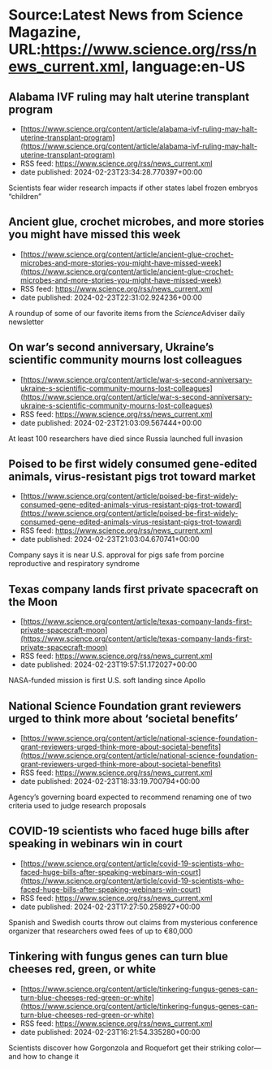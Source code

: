 # Source:Latest News from Science Magazine, URL:https://www.science.org/rss/news_current.xml, language:en-US

## Alabama IVF ruling may halt uterine transplant program
 - [https://www.science.org/content/article/alabama-ivf-ruling-may-halt-uterine-transplant-program](https://www.science.org/content/article/alabama-ivf-ruling-may-halt-uterine-transplant-program)
 - RSS feed: https://www.science.org/rss/news_current.xml
 - date published: 2024-02-23T23:34:28.770397+00:00

Scientists fear wider research impacts if other states label frozen embryos “children”

## Ancient glue, crochet microbes, and more stories you might have missed this week
 - [https://www.science.org/content/article/ancient-glue-crochet-microbes-and-more-stories-you-might-have-missed-week](https://www.science.org/content/article/ancient-glue-crochet-microbes-and-more-stories-you-might-have-missed-week)
 - RSS feed: https://www.science.org/rss/news_current.xml
 - date published: 2024-02-23T22:31:02.924236+00:00

A roundup of some of our favorite items from the <cite>Science</cite>Adviser daily newsletter

## On war’s second anniversary, Ukraine’s scientific community mourns lost colleagues
 - [https://www.science.org/content/article/war-s-second-anniversary-ukraine-s-scientific-community-mourns-lost-colleagues](https://www.science.org/content/article/war-s-second-anniversary-ukraine-s-scientific-community-mourns-lost-colleagues)
 - RSS feed: https://www.science.org/rss/news_current.xml
 - date published: 2024-02-23T21:03:09.567444+00:00

At least 100 researchers have died since Russia launched full invasion

## Poised to be first widely consumed gene-edited animals, virus-resistant pigs trot toward market
 - [https://www.science.org/content/article/poised-be-first-widely-consumed-gene-edited-animals-virus-resistant-pigs-trot-toward](https://www.science.org/content/article/poised-be-first-widely-consumed-gene-edited-animals-virus-resistant-pigs-trot-toward)
 - RSS feed: https://www.science.org/rss/news_current.xml
 - date published: 2024-02-23T21:03:04.670741+00:00

Company says it is near U.S. approval for pigs safe from porcine reproductive and respiratory syndrome

## Texas company lands first private spacecraft on the Moon
 - [https://www.science.org/content/article/texas-company-lands-first-private-spacecraft-moon](https://www.science.org/content/article/texas-company-lands-first-private-spacecraft-moon)
 - RSS feed: https://www.science.org/rss/news_current.xml
 - date published: 2024-02-23T19:57:51.172027+00:00

NASA-funded mission is first U.S. soft landing since Apollo

## National Science Foundation grant reviewers urged to think more about ‘societal benefits’
 - [https://www.science.org/content/article/national-science-foundation-grant-reviewers-urged-think-more-about-societal-benefits](https://www.science.org/content/article/national-science-foundation-grant-reviewers-urged-think-more-about-societal-benefits)
 - RSS feed: https://www.science.org/rss/news_current.xml
 - date published: 2024-02-23T18:33:19.700794+00:00

Agency’s governing board expected to recommend renaming one of two criteria used to judge research proposals

## COVID-19 scientists who faced huge bills after speaking in webinars win in court
 - [https://www.science.org/content/article/covid-19-scientists-who-faced-huge-bills-after-speaking-webinars-win-court](https://www.science.org/content/article/covid-19-scientists-who-faced-huge-bills-after-speaking-webinars-win-court)
 - RSS feed: https://www.science.org/rss/news_current.xml
 - date published: 2024-02-23T17:27:50.258927+00:00

Spanish and Swedish courts throw out claims from mysterious conference organizer that researchers owed fees of up to €80,000

## Tinkering with fungus genes can turn blue cheeses red, green, or white
 - [https://www.science.org/content/article/tinkering-fungus-genes-can-turn-blue-cheeses-red-green-or-white](https://www.science.org/content/article/tinkering-fungus-genes-can-turn-blue-cheeses-red-green-or-white)
 - RSS feed: https://www.science.org/rss/news_current.xml
 - date published: 2024-02-23T16:21:54.335280+00:00

Scientists discover how Gorgonzola and Roquefort get their striking color—and how to change it

